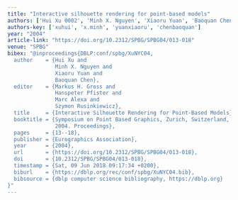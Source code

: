 ```yaml
---
title: "Interactive silhouette rendering for point-based models"
authors: ['Hui Xu 0002', 'Minh X. Nguyen', 'Xiaoru Yuan', 'Baoquan Chen']
authors-key: ['xuhui', 'x.minh', 'yuanxiaoru', 'chenbaoquan']
year: "2004"
article-link: "https://doi.org/10.2312/SPBG/SPBG04/013-018"
venue: "SPBG"
bibex: "@inproceedings{DBLP:conf/spbg/XuNYC04,
  author    = {Hui Xu and
               Minh X. Nguyen and
               Xiaoru Yuan and
               Baoquan Chen},
  editor    = {Markus H. Gross and
               Hanspeter Pfister and
               Marc Alexa and
               Szymon Rusinkiewicz},
  title     = {Interactive Silhouette Rendering for Point-Based Models},
  booktitle = {Symposium on Point Based Graphics, Zurich, Switzerland, June 2-4,
               2004. Proceedings},
  pages     = {13--18},
  publisher = {Eurographics Association},
  year      = {2004},
  url       = {https://doi.org/10.2312/SPBG/SPBG04/013-018},
  doi       = {10.2312/SPBG/SPBG04/013-018},
  timestamp = {Sat, 09 Jun 2018 09:17:34 +0200},
  biburl    = {https://dblp.org/rec/conf/spbg/XuNYC04.bib},
  bibsource = {dblp computer science bibliography, https://dblp.org}
}"
---
```

